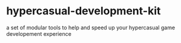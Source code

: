 # hypercasual-development-kit
 a set of modular tools to help and speed up your hypercasual game developement experience
